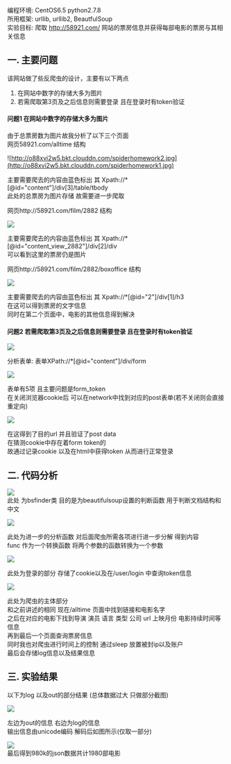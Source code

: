 编程环境: CentOS6.5 python2.7.8      
所用框架: urllib, urllib2, BeautfulSoup     
实验目标: 爬取 http://58921.com/ 网站的票房信息并获得每部电影的票房与其相关信息    
  
  
## 一. 主要问题  
该网站做了些反爬虫的设计，主要有以下两点  
1. 在网站中数字的存储大多为图片  
2. 若需爬取第3页及之后信息则需要登录 且在登录时有token验证  
  
#### 问题1 在网站中数字的存储大多为图片  
由于总票房数为图片故我分析了以下三个页面  
网页58921.com/alltime 结构  

![http://o88xvi2w5.bkt.clouddn.com/spiderhomework2.jpg](http://o88xvi2w5.bkt.clouddn.com/spiderhomework1.jpg)  

主要需要爬去的内容由蓝色标出 其 Xpath://*[@id="content"]/div[3]/table/tbody  
此处的总票房为图片存储 故需要进一步爬取  


网页http://58921.com/film/2882 结构  

![](http://o88xvi2w5.bkt.clouddn.com/spiderhomework2.jpg)  

主要需要爬去的内容由蓝色标出 其 Xpath://*[@id="content_view_2882"]/div[2]/div  
可以看到这里的票房仍是图片  
  
网页http://58921.com/film/2882/boxoffice 结构  

![](http://o88xvi2w5.bkt.clouddn.com/spiderhomework3.jpg)  

主要需要爬去的内容由蓝色标出 其 Xpath://*[@id="2"]/div[1]/h3  
在这可以得到票房的文字信息  
同时在第二个页面中，电影的其他信息得到解决  
  
#### 问题2 若需爬取第3页及之后信息则需要登录 且在登录时有token验证  
  
![](http://o88xvi2w5.bkt.clouddn.com/spiderhomework4.jpg)  

分析表单: 表单XPath://*[@id="content"]/div/form  

![](http://o88xvi2w5.bkt.clouddn.com/spiderhomework5.jpg)  

表单有5项 且主要问题是form_token  
在关闭浏览器cookie后 可以在network中找到对应的post表单(若不关闭则会直接重定向)  

![](http://o88xvi2w5.bkt.clouddn.com/spiderhomework6.jpg)  

在这得到了目的url 并且验证了post data  
在猜测cookie中存在着form token的  
故通过记录cookie 以及在html中获得token 从而进行正常登录  

## 二.  代码分析  

![](http://o88xvi2w5.bkt.clouddn.com/spiderhomework7.jpg)  
此处 为bsfinder类 目的是为beautifulsoup设置的判断函数 用于判断文档结构和中文  

![](http://o88xvi2w5.bkt.clouddn.com/spiderhomework8.jpg)  

此处为进一步的分析函数 对后面爬虫所需各项进行进一步分解 得到内容   
func 作为一个转换函数 将两个参数的函数转换为一个参数  
  
![](http://o88xvi2w5.bkt.clouddn.com/spiderhomework9.jpg)  

此处为登录的部分 存储了cookie以及在/user/login 中查询token信息  

![](http://o88xvi2w5.bkt.clouddn.com/spiderhomework10.jpg)  

此处为爬虫的主体部分  
和之前讲述的相同 现在/alltime 页面中找到链接和电影名字  
之后在对应的电影下找到导演 演员 语言 类型 公司 url 上映月份 电影持续时间等信息  
再到最后一个页面查询票房信息  
同时我也对爬虫进行时间上的控制 通过sleep 放置被封ip以及账户  
最后会存储log信息以及结果信息  
## 三. 实验结果  
以下为log 以及out的部分结果 (总体数据过大 只做部分截图)  

![](http://o88xvi2w5.bkt.clouddn.com/spiderhomework11.jpg)  

左边为out的信息 右边为log的信息  
输出信息由unicode编码 解码后如图所示(仅取一部分) 

![](http://o88xvi2w5.bkt.clouddn.com/spiderhomework12.jpg)  
最后得到980k的json数据共计1980部电影
